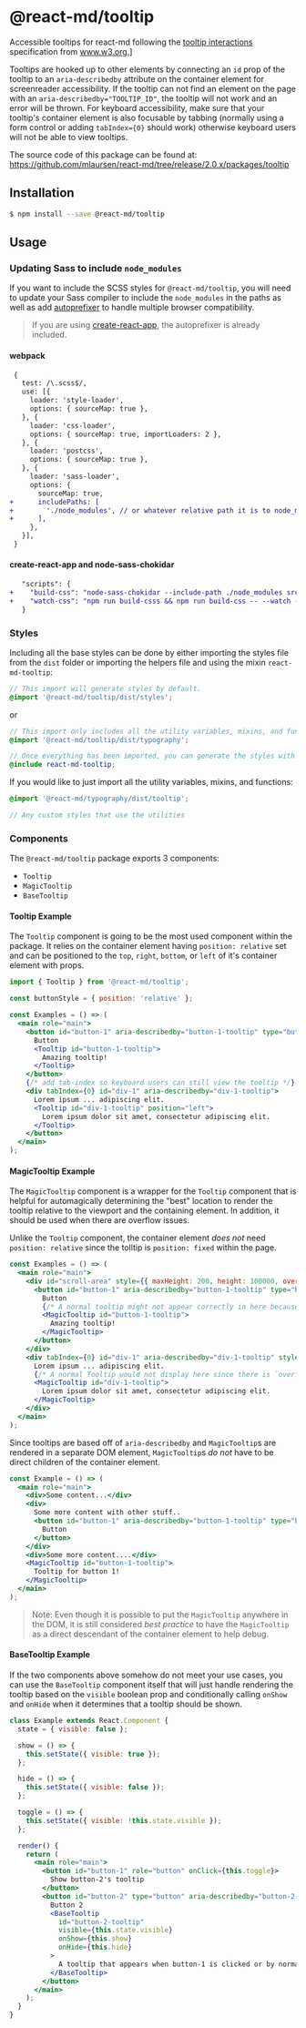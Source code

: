 # @react-md/tooltip
Accessible tooltips for react-md following the [tooltip interactions](https://www.w3.org/TR/wai-aria-practices/#tooltip) specification from www.w3.org.]

Tooltips are hooked up to other elements by connecting an `id` prop of the tooltip to an `aria-describedby` attribute on the container element for screenreader accessibility. If the tooltip can not find an element on the page with an `aria-describedby="TOOLTIP_ID"`, the tooltip will not work and an error will be thrown. For keyboard accessibility, make sure that your tooltip's container element is also focusable by tabbing (normally using a form control or adding `tabIndex={0}` should work) otherwise keyboard users will not be able to view tooltips.

The source code of this package can be found at: https://github.com/mlaursen/react-md/tree/release/2.0.x/packages/tooltip

## Installation
```sh
$ npm install --save @react-md/tooltip
```

## Usage
### Updating Sass to include `node_modules`
If you want to include the SCSS styles for `@react-md/tooltip`, you will need to update your Sass compiler to include the `node_modules` in the paths as well as add [autoprefixer](https://github.com/postcss/autoprefixer) to handle multiple browser compatibility.

> If you are using [create-react-app](https://github.com/facebook/create-react-app), the autoprefixer is already included.

#### webpack
```diff
 {
   test: /\.scss$/,
   use: [{
     loader: 'style-loader',
     options: { sourceMap: true },
   }, {
     loader: 'css-loader',
     options: { sourceMap: true, importLoaders: 2 },
   }, {
     loader: 'postcss',
     options: { sourceMap: true },
   }, {
     loader: 'sass-loader',
     options: {
       sourceMap: true,
+      includePaths: [
+        './node_modules', // or whatever relative path it is to node_modules
+      ],
     },
   }],
 }
```

#### create-react-app and node-sass-chokidar
```diff
   "scripts": {
+    "build-css": "node-sass-chokidar --include-path ./node_modules src/ -o src/",
+    "watch-css": "npm run build-csss && npm run build-css -- --watch --recursive"
   }
```

### Styles
Including all the base styles can be done by either importing the styles file from the `dist` folder or importing the helpers file and using the mixin `react-md-tooltip`:

```scss
// This import will generate styles by default.
@import '@react-md/tooltip/dist/styles';
```

or

```scss
// This import only includes all the utility variables, mixins, and functions.
@import '@react-md/tooltip/dist/typography';

// Once everything has been imported, you can generate the styles with the following mixin
@include react-md-tooltip;
```

If you would like to just import all the utility variables, mixins, and functions:
```scss
@import '@react-md/typography/dist/tooltip';

// Any custom styles that use the utilities
```

### Components
The `@react-md/tooltip` package exports 3 components:
- `Tooltip`
- `MagicTooltip`
- `BaseTooltip`

#### Tooltip Example
The `Tooltip` component is going to be the most used component within the package. It relies on the container element having `position: relative` set and can be positioned to the `top`, `right`, `bottom`, or `left` of it's container element with props.

```jsx
import { Tooltip } from '@react-md/tooltip';

const buttonStyle = { position: 'relative' };

const Examples = () => (
  <main role="main">
    <button id="button-1" aria-describedby="button-1-tooltip" type="button" style={buttonStyle}>
      Button
      <Tooltip id="button-1-tooltip">
        Amazing tooltip!
      </Tooltip>
    </button>
    {/* add tab-index so keyboard users can still view the tooltip */}
    <div tabIndex={0} id="div-1" aria-describedby="div-1-tooltip">
      Lorem ipsum ... adipiscing elit.
      <Tooltip id="div-1-tooltip" position="left">
        Lorem ipsum dolor sit amet, consectetur adipiscing elit.
      </Tooltip>
    </button>
  </main>
);
```

#### MagicTooltip Example
The `MagicTooltip` component is a wrapper for the `Tooltip` component that is helpful for automagically determining the "best" location to render the tooltip relative to the viewport and the containing element. In addition, it should be used when there are overflow issues.

Unlike the `Tooltip` component, the container element *does not* need `position: relative` since the tolltip is `position: fixed` within the page.

```jsx
const Examples = () => (
  <main role="main">
    <div id="scroll-area" style={{ maxHeight: 200, height: 100000, overflow: 'auto', width: 180 }}>
      <button id="button-1" aria-describedby="button-1-tooltip" type="button">
        Button
        {/* A normal tooltip might not appear correctly in here because the scroll area has `overflow: auto` which will hide elements that appear outside of it will be hidden */}
        <MagicTooltip id="button-1-tooltip">
          Amazing tooltip!
        </MagicTooltip>
      </button>
    </div>
    <div tabIndex={0} id="div-1" aria-describedby="div-1-tooltip" style={{ overflow: "hidden", width: 100, height: 100 }}>
      Lorem ipsum ... adipiscing elit.
      {/* A normal Tooltip would not display here since there is `overflow: hidden` on the container element */}
      <MagicTooltip id="div-1-tooltip">
        Lorem ipsum dolor sit amet, consectetur adipiscing elit.
      </MagicTooltip>
    </div>
  </main>
);
```

Since tooltips are based off of `aria-describedby` and `MagicTooltip`s are rendered in a separate DOM element, `MagicTooltip`s *do not* have to be direct children of the container element.

```jsx
const Example = () => (
  <main role="main">
    <div>Some content...</div>
    <div>
      Some more content with other stuff..
      <button id="button-1" aria-describedby="button-1-tooltip" type="button">
        Button
      </button>
    </div>
    <div>Some more content....</div>
    <MagicTooltip id="button-1-tooltip">
      Tooltip for button 1!
    </MagicTooltip>
  </main>
);
```

> Note: Even though it is possible to put the `MagicTooltip` anywhere in the DOM, it is still considered _best practice_ to have the `MagicTooltip` as a direct descendant of the container element to help debug.

#### BaseTooltip Example
If the two components above somehow do not meet your use cases, you can use the `BaseTooltip` component itself that will just handle rendering the tooltip based on the `visible` boolean prop and conditionally calling `onShow` and `onHide` when it determines that a tooltip should be shown.

```jsx
class Example extends React.Component {
  state = { visible: false };

  show = () => {
    this.setState({ visible: true });
  };

  hide = () => {
    this.setState({ visible: false });
  };

  toggle = () => {
    this.setState({ visible: !this.state.visible });
  };

  render() {
    return (
      <main role="main">
        <button id="button-1" role="button" onClick={this.toggle}>
          Show button-2's tooltip
        </button>
        <button id="button-2" type="button" aria-describedby="button-2-tooltip">
          Button 2
          <BaseTooltip
            id="button-2-tooltip"
            visible={this.state.visible}
            onShow={this.show}
            onHide={this.hide}
          >
            A tooltip that appears when button-1 is clicked or by normal tooltip behavior for button-2.
          </BaseTooltip>
        </button>
      </main>
    );
  }
}
```
